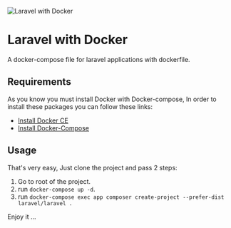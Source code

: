 ![Laravel with Docker](https://user-images.githubusercontent.com/27271223/61190265-f8c9b600-a6ae-11e9-8b04-3998fae4687b.png)



# Laravel with Docker
A docker-compose file for laravel applications with dockerfile.


## Requirements
As you know you must install Docker with Docker-compose, In order to install these packages you can follow these links:
- [Install Docker CE](https://docs.docker.com/install/)
- [Install Docker-Compose](https://docs.docker.com/compose/install/)


## Usage

That's very easy, Just clone the project and pass 2 steps:
1. Go to root of the project.
2. run `docker-compose up -d`.
3. run `docker-compose exec app composer create-project --prefer-dist laravel/laravel .`

Enjoy it ...


